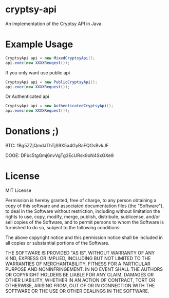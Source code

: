 cryptsy-api
===========

An implementation of the Cryptsy API in Java.

Example Usage
===========

```java
CryptsyApi api = new MixedCryptsyApi();
api.exec(new XXXXReuqest());
```

If you only want use public api
```java
CryptsyApi api = new PublicCryptsyApi();
api.exec(new XXXXRequest());
```

Or Authenticated api
```java
CryptsyApi api = new AuthenticatedCryptsyApi();
api.exec(new XXXXRequest());
```

Donations ;)
===========

 BTC: 1Bg5ZZjQmdJThTjS9X5a4GyBaFQGsBvkJF
 
DOGE: DFbc5tgGmj6nvVgTg3EcURsk9oN4SxGXe9


License
===========

MIT License

Permission is hereby granted, free of charge, to any person obtaining
a copy of this software and associated documentation files (the
"Software"), to deal in the Software without restriction, including
without limitation the rights to use, copy, modify, merge, publish,
distribute, sublicense, and/or sell copies of the Software, and to
permit persons to whom the Software is furnished to do so, subject to
the following conditions:

The above copyright notice and this permission notice shall be
included in all copies or substantial portions of the Software.

THE SOFTWARE IS PROVIDED "AS IS", WITHOUT WARRANTY OF ANY KIND,
EXPRESS OR IMPLIED, INCLUDING BUT NOT LIMITED TO THE WARRANTIES OF
MERCHANTABILITY, FITNESS FOR A PARTICULAR PURPOSE AND
NONINFRINGEMENT. IN NO EVENT SHALL THE AUTHORS OR COPYRIGHT HOLDERS BE
LIABLE FOR ANY CLAIM, DAMAGES OR OTHER LIABILITY, WHETHER IN AN ACTION
OF CONTRACT, TORT OR OTHERWISE, ARISING FROM, OUT OF OR IN CONNECTION
WITH THE SOFTWARE OR THE USE OR OTHER DEALINGS IN THE SOFTWARE.
